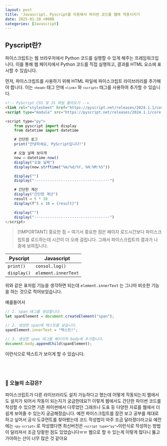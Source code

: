 ```yaml
---
layout: post
title: ⌜Javascript⌟ Pyscript를 이용해서 파이썬 코드를 웹에 적용시키기
date: 2025-01-28 +0900
categories: [Javascript]
---
```



<!-- PyScript CSS 및 JS 파일 불러오기 -->
<link rel="stylesheet" href="https://pyscript.net/releases/2024.1.1/core.css">
<script type="module" src="https://pyscript.net/releases/2024.1.1/core.js"></script>


<!-- 로딩 CSS  -->
<style>
    #loading { outline: none; border: none; background: transparent }
</style>


<!-- 파이스크립트가 완전히 로드되면 로딩 닫기 -->
<script type="module">
    const loading = document.getElementById('loading');
    addEventListener('py:ready', () => loading.close());
    loading.showModal();
</script>


<!-- 로딩 html  -->
<dialog id="loading">
    <h1>Loading...</h1>
</dialog>



## Pyscript란?
파이스크립트는 웹 브라우저에서 Python 코드를 실행할 수 있게 해주는 프레임워크입니다.
이를 통해 웹 페이지에서 Python 코드를 직접 실행하고, 결과를 HTML 요소에 표시할 수 있습니다.

   
먼저, 파이스크립트를 사용하기 위해 HTML 파일에 파이스크립트 라이브러리를 추가해야 합니다. 
이는 <code>`<head>`</code> 태그 안에 <code>`<link>`</code> 와 <code>`<script>`</code> 태그를 사용하여 추가할 수 있습니다.


```html
<!-- PyScript CSS 및 JS 파일 불러오기 -->
<link rel="stylesheet" href="https://pyscript.net/releases/2024.1.1/core.css">
<script type="module" src="https://pyscript.net/releases/2024.1.1/core.js"></script>

```


<script type="py">
    from pyscript import display
    from datetime import datetime

    # 간단한 로그
    print("안녕하세요, PyScript입니다!")

    # 오늘 날짜 보이게
    now = datetime.now()
    display("오늘 날짜")
    display(now.strftime("%m/%d/%Y, %H:%M:%S"))

    display("")
    display("----------------------------------")

    # 간단한 계산
    display("간단한 계산")
    result = 5 * 10
    display(f"5 x 10 = {result}")

    display("")
    display("----------------------------------")
</script>




```Javascript
<script type="py">
    from pyscript import display
    from datetime import datetime

    # 간단한 로그
    print("안녕하세요, PyScript입니다!")

    # 오늘 날짜 보이게
    now = datetime.now()
    display("오늘 날짜")
    display(now.strftime("%m/%d/%Y, %H:%M:%S"))

    display("")
    display("----------------------------------")

    # 간단한 계산
    display("간단한 계산")
    result = 5 * 10
    display(f"5 x 10 = {result}")

    display("")
    display("----------------------------------")
</script>
```


> [!IMPORTANT] 중요한 점 ⭐️
> 여기서 중요한 점은 페이지 로드시간보다 파이스크립트를 로드하는데 시간이 더 오래 걸립니다.
그래서 파이스크립트의 결과가 나중에 보여집니다.



|      Pyscript        |          Javascript          |
|----------------------|------------------------------|
| <code>print()</code> |  <code>consol.log()</code>   |
|<code>display()</code>|<code>element.innerText</code>|



위와 같은 표처럼 기능을 생각하면 되는데 <code>element.innerText</code> 는 그나마 비슷한 기능을 하는 것으로 적어보았습니다.



예를들어서


```javascript
// 1. span 태그를 생성합니다.
let spanElement = document.createElement("span");

// 2. 생성한 span에 텍스트를 넣습니다.
spanElement.innerText = "텍스트!";

// 3. 생성한 span 태그를 페이지의 body에 추가합니다.
document.body.appendChild(spanElement);
```


이런식으로 텍스트가 보이게 할 수 있습니다.



<br><br>
### 🧐 오늘의 소감은?
파이스크립트가 다른 라이브러리도 설치 가능하다고 했는데 어떻게 작동되는지 웹에서도 설치가 되어서 작동이 되는지가 궁금한데요?!
이렇게 웹에서도 간단한 파이썬 코드를 작성할 수 있으면 기존 파이썬에서 다루었던 그래프나 도표 등 다양한 자료를 웹에서 더 쉽게 보여줄 수 있는지 궁금해졌습니다. 예전 파이스크립트를 잠깐 보고 공부를 제대로 하고 싶어서 공식 도큐먼트를 찾아봤는데 코드 작성법이 아주 조금 달라졌더라고요 예전에는 <code>`<py-script>`</code> 로 작성했다면  최신버전은 <code>`<script type="py">`</code>이런식로 작성하는 방법이 달라져서 조금 당황한 점도 있었습니다ㅠㅠ
웹으로 할 수 있는게 이렇게 많다니 뚫고 가야하는 산이 너무 많은 것 같아요

<br>